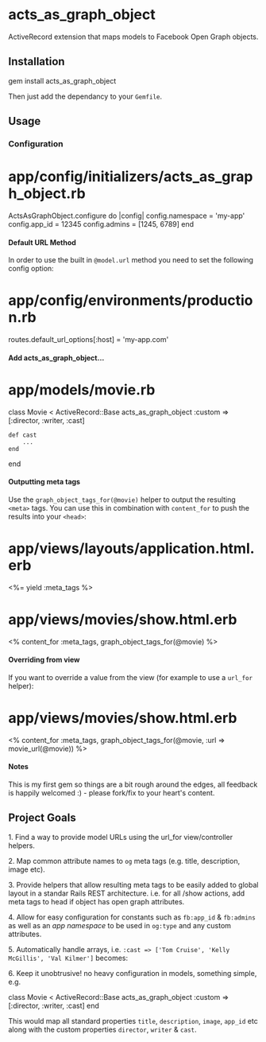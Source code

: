 # acts\_as\_graph\_object

ActiveRecord extension that maps models to Facebook Open Graph objects.

## Installation
  
  gem install acts_as_graph_object

Then just add the dependancy to your `Gemfile`.

## Usage

### Configuration

  # app/config/initializers/acts_as_graph_object.rb
  ActsAsGraphObject.configure do |config|
    config.namespace = 'my-app'
    config.app_id = 12345
    config.admins = [1245, 6789]
  end

#### Default URL Method
In order to use the built in `@model.url` method you need to set the following config option:

  # app/config/environments/production.rb
  routes.default_url_options[:host] = 'my-app.com'

#### Add acts\_as\_graph\_object...

  # app/models/movie.rb
  class Movie < ActiveRecord::Base
    acts_as_graph_object :custom => [:director, :writer, :cast]
  
    def cast
    	...
    end
  end

#### Outputting meta tags

Use the `graph_object_tags_for(@movie)` helper to output the resulting `<meta>` tags. You can use this in combination with `content_for` to push the results into your `<head>`:

  # app/views/layouts/application.html.erb    
  <head>
      <%= yield :meta_tags %>
  </head>

  # app/views/movies/show.html.erb
  <% content_for :meta_tags, graph_object_tags_for(@movie) %>

#### Overriding from view
If you want to override a value from the view (for example to use a `url_for` helper):

  # app/views/movies/show.html.erb
  <% content_for :meta_tags, graph_object_tags_for(@movie, :url => movie_url(@movie)) %>

#### Notes
This is my first gem so things are a bit rough around the edges, all feedback is happily welcomed :) - please fork/fix to your heart's content.

## Project Goals
1\. Find a way to provide model URLs using the url_for view/controller helpers.

2\. Map common attribute names to `og` meta tags (e.g. title, description, image etc).

3\. Provide helpers that allow resulting meta tags to be easily added to global layout in a standar Rails REST architecture.
  i.e. for all /show actions, add meta tags to head if object has open graph attributes.

4\. Allow for easy configuration for constants such as `fb:app_id` & `fb:admins` as well as an *app namespace* to be used in `og:type` and any custom attributes.

5\. Automatically handle arrays, i.e. `:cast => ['Tom Cruise', 'Kelly McGillis', 'Val Kilmer']` becomes:

  <meta property="my-app:cast" content="Tom Cruise" />
  <meta property="my-app:cast" content="Kelly McGillis" />
  <meta property="my-app:cast" content="Val Kilmer" />

6\. Keep it unobtrusive! no heavy configuration in models, something simple, e.g.

  class Movie < ActiveRecord::Base
    acts_as_graph_object :custom => [:director, :writer, :cast]
  end

This would map all standard properties `title`, `description`, `image`, `app_id` etc along with the custom properties `director`, `writer` & `cast`.